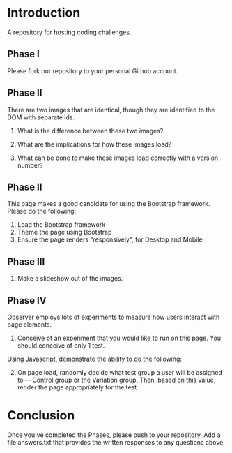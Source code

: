 # Introduction

A repository for hosting coding challenges.

## Phase I

Please fork our repository to your personal Github account.

## Phase II

There are two images that are identical, though they are identified to the DOM with separate ids.

1. What is the difference between these two images?

2. What are the implications for how these images load?

3. What can be done to make these images load correctly with a version number?

## Phase II

This page makes a good candidate for using the Bootstrap framework.  Please do the following:

1. Load the Bootstrap framework
2. Theme the page using Bootstrap
3. Ensure the page renders "responsively", for Desktop and Mobile

## Phase III

1. Make a slideshow out of the images.

## Phase IV

Observer employs lots of experiments to measure how users interact with page elements.

1. Conceive of an experiment that you would like to run on this page.  You should conceive of only 1 test.

Using Javascript, demonstrate the ability to do the following:

2. On page load, randomly decide what test group a user will be assigned to -- Control group or the Variation group.  Then, based on this value, render the page appropriately for the test.

# Conclusion

Once you've completed the Phases, please push to your repository.  Add a file answers.txt that provides the written responses to any questions above.

